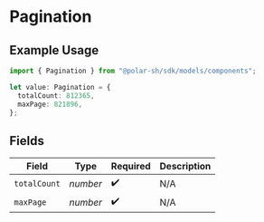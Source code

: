 # Pagination

## Example Usage

```typescript
import { Pagination } from "@polar-sh/sdk/models/components";

let value: Pagination = {
  totalCount: 812365,
  maxPage: 821896,
};
```

## Fields

| Field              | Type               | Required           | Description        |
| ------------------ | ------------------ | ------------------ | ------------------ |
| `totalCount`       | *number*           | :heavy_check_mark: | N/A                |
| `maxPage`          | *number*           | :heavy_check_mark: | N/A                |